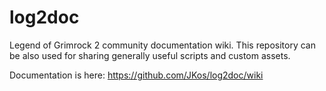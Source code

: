 log2doc
=======

Legend of Grimrock 2 community documentation wiki.
This repository can be also used for sharing generally useful scripts and custom assets.

Documentation is here: https://github.com/JKos/log2doc/wiki
